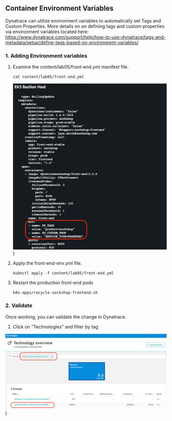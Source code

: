 ## Container Environment Variables

Dynatrace can utilize environment variables to automatically set Tags and Custom Properties. More details on on defining tags and custom properties via environment variables located here: https://www.dynatrace.com/support/help/how-to-use-dynatrace/tags-and-metadata/setup/define-tags-based-on-environment-variables/

### 1. Adding Environment variables

1. Examine the content/lab05/front-end.yml manifest file.

   ```
   cat content/lab05/front-end.yml
   ```

   ![ENVYML](../../assets/images/ymlenv.png))

2. Apply the front-end-env.yml file.

   ```
   kubectl apply -f content/lab05/front-end.yml
   ```

3. Restart the production front-end pods

   ```
   k8s-apps/recycle-sockshop-frontend.sh
   ```


### 2. Validate

Once working, you can validate the change in Dynatrace.

1. Click on "Technologies" and filter by tag

![ENVTag](../../assets/images/envtag.png))
